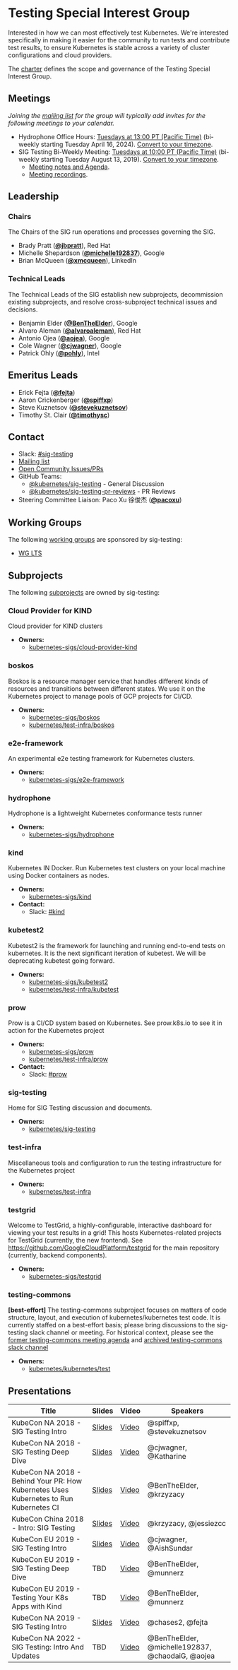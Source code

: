 <!---
This is an autogenerated file!

Please do not edit this file directly, but instead make changes to the
sigs.yaml file in the project root.

To understand how this file is generated, see https://git.k8s.io/community/generator/README.md
--->
# Testing Special Interest Group

Interested in how we can most effectively test Kubernetes. We're interested specifically in making it easier for the community to run tests and contribute test results, to ensure Kubernetes is stable across a variety of cluster configurations and cloud providers.

The [charter](charter.md) defines the scope and governance of the Testing Special Interest Group.

## Meetings
*Joining the [mailing list](https://groups.google.com/forum/#!forum/kubernetes-sig-testing) for the group will typically add invites for the following meetings to your calendar.*
* Hydrophone Office Hours: [Tuesdays at 13:00 PT (Pacific Time)](https://zoom.us/j/92022289212?pwd=VU5UWEtuU3ZYTmlYS3hSU3hLbTA0Zz09) (bi-weekly starting Tuesday April 16, 2024). [Convert to your timezone](http://www.thetimezoneconverter.com/?t=13:00&tz=PT%20%28Pacific%20Time%29).
* SIG Testing Bi-Weekly Meeting: [Tuesdays at 10:00 PT (Pacific Time)](https://zoom.us/j/135450138?pwd=WGJyaVZzekJCWFBTMGJGTXVjUFJaUT09) (bi-weekly starting Tuesday August 13, 2019). [Convert to your timezone](http://www.thetimezoneconverter.com/?t=10:00&tz=PT%20%28Pacific%20Time%29).
  * [Meeting notes and Agenda](https://bit.ly/k8s-sig-testing-notes).
  * [Meeting recordings](https://bit.ly/k8s-sig-testing-videos).

## Leadership

### Chairs
The Chairs of the SIG run operations and processes governing the SIG.

* Brady Pratt (**[@jbpratt](https://github.com/jbpratt)**), Red Hat
* Michelle Shepardson (**[@michelle192837](https://github.com/michelle192837)**), Google
* Brian McQueen (**[@xmcqueen](https://github.com/xmcqueen)**), LinkedIn

### Technical Leads
The Technical Leads of the SIG establish new subprojects, decommission existing
subprojects, and resolve cross-subproject technical issues and decisions.

* Benjamin Elder (**[@BenTheElder](https://github.com/BenTheElder)**), Google
* Alvaro Aleman (**[@alvaroaleman](https://github.com/alvaroaleman)**), Red Hat
* Antonio Ojea (**[@aojea](https://github.com/aojea)**), Google
* Cole Wagner (**[@cjwagner](https://github.com/cjwagner)**), Google
* Patrick Ohly (**[@pohly](https://github.com/pohly)**), Intel

## Emeritus Leads

* Erick Fejta (**[@fejta](https://github.com/fejta)**)
* Aaron Crickenberger (**[@spiffxp](https://github.com/spiffxp)**)
* Steve Kuznetsov (**[@stevekuznetsov](https://github.com/stevekuznetsov)**)
* Timothy St. Clair (**[@timothysc](https://github.com/timothysc)**)

## Contact
- Slack: [#sig-testing](https://kubernetes.slack.com/messages/sig-testing)
- [Mailing list](https://groups.google.com/forum/#!forum/kubernetes-sig-testing)
- [Open Community Issues/PRs](https://github.com/kubernetes/community/labels/sig%2Ftesting)
- GitHub Teams:
    - [@kubernetes/sig-testing](https://github.com/orgs/kubernetes/teams/sig-testing) - General Discussion
    - [@kubernetes/sig-testing-pr-reviews](https://github.com/orgs/kubernetes/teams/sig-testing-pr-reviews) - PR Reviews
- Steering Committee Liaison: Paco Xu 徐俊杰 (**[@pacoxu](https://github.com/pacoxu)**)

## Working Groups

The following [working groups][working-group-definition] are sponsored by sig-testing:
* [WG LTS](/wg-lts)


## Subprojects

The following [subprojects][subproject-definition] are owned by sig-testing:
### Cloud Provider for KIND
Cloud provider for KIND clusters
- **Owners:**
  - [kubernetes-sigs/cloud-provider-kind](https://github.com/kubernetes-sigs/cloud-provider-kind/blob/main/OWNERS)
### boskos
Boskos is a resource manager service that handles different kinds of resources and transitions between different states. We use it on the Kubernetes project to manage pools of GCP projects for CI/CD.
- **Owners:**
  - [kubernetes-sigs/boskos](https://github.com/kubernetes-sigs/boskos/blob/master/OWNERS)
  - [kubernetes/test-infra/boskos](https://github.com/kubernetes/test-infra/blob/master/boskos/OWNERS)
### e2e-framework
An experimental e2e testing framework for Kubernetes clusters.
- **Owners:**
  - [kubernetes-sigs/e2e-framework](https://github.com/kubernetes-sigs/e2e-framework/blob/main/OWNERS)
### hydrophone
Hydrophone is a lightweight Kubernetes conformance tests runner
- **Owners:**
  - [kubernetes-sigs/hydrophone](https://github.com/kubernetes-sigs/hydrophone/blob/main/OWNERS)
### kind
Kubernetes IN Docker. Run Kubernetes test clusters on your local machine using Docker containers as nodes.
- **Owners:**
  - [kubernetes-sigs/kind](https://github.com/kubernetes-sigs/kind/blob/main/OWNERS)
- **Contact:**
  - Slack: [#kind](https://kubernetes.slack.com/messages/kind)
### kubetest2
Kubetest2 is the framework for launching and running end-to-end tests on kubernetes.
It is the next significant iteration of kubetest. We will be deprecating kubetest going forward.
- **Owners:**
  - [kubernetes-sigs/kubetest2](https://github.com/kubernetes-sigs/kubetest2/blob/master/OWNERS)
  - [kubernetes/test-infra/kubetest](https://github.com/kubernetes/test-infra/blob/master/kubetest/OWNERS)
### prow
Prow is a CI/CD system based on Kubernetes. See prow.k8s.io to see it in action for the Kubernetes project
- **Owners:**
  - [kubernetes-sigs/prow](https://github.com/kubernetes-sigs/prow/blob/main/OWNERS)
  - [kubernetes/test-infra/prow](https://github.com/kubernetes/test-infra/blob/master/prow/OWNERS)
- **Contact:**
  - Slack: [#prow](https://kubernetes.slack.com/messages/prow)
### sig-testing
Home for SIG Testing discussion and documents.
- **Owners:**
  - [kubernetes/sig-testing](https://github.com/kubernetes/sig-testing/blob/master/OWNERS)
### test-infra
Miscellaneous tools and configuration to run the testing infrastructure for the Kubernetes project
- **Owners:**
  - [kubernetes/test-infra](https://github.com/kubernetes/test-infra/blob/master/OWNERS)
### testgrid
Welcome to TestGrid, a highly-configurable, interactive dashboard for viewing your test results in a grid!
This hosts Kubernetes-related projects for TestGrid (currently, the new frontend). See https://github.com/GoogleCloudPlatform/testgrid for the main repository (currently, backend components).
- **Owners:**
  - [kubernetes-sigs/testgrid](https://github.com/kubernetes-sigs/testgrid/blob/main/OWNERS)
### testing-commons
**[best-effort]** The testing-commons subproject focuses on matters of code structure, layout, and execution of kubernetes/kubernetes test code. It is currently staffed on a best-effort basis; please bring discussions to the sig-testing slack channel or meeting. For historical context, please see the [former testing-commons meeting agenda](https://docs.google.com/document/d/1TOC8vnmlkWw6HRNHoe5xSv5-qv7LelX6XK3UVCHuwb0/edit) and [archived testing-commons slack channel](https://kubernetes.slack.com/archives/C9NK9KFFW)
- **Owners:**
  - [kubernetes/kubernetes/test](https://github.com/kubernetes/kubernetes/blob/master/test/OWNERS)

[subproject-definition]: https://github.com/kubernetes/community/blob/master/governance.md#subprojects
[working-group-definition]: https://github.com/kubernetes/community/blob/master/governance.md#working-groups
<!-- BEGIN CUSTOM CONTENT -->

## Presentations

| Title | Slides | Video | Speakers |
| ----- | ------ | ----- | -------- |
| KubeCon NA 2018 - SIG Testing Intro | [Slides](https://docs.google.com/presentation/d/1HOQ2df_AT-vIuz-JNaJol2oiGq84m50h9T49_5WgEaI/edit?usp=sharing) | [Video](https://www.youtube.com/watch?v=7-_O41W3FRU) | @spiffxp, @stevekuznetsov |
| KubeCon NA 2018 - SIG Testing Deep Dive | [Slides](https://static.sched.com/hosted_files/kccna18/9b/Kubecon%20Seattle%20SIG-Testing%20Deep%20Dive%20%281%29.pdf) | [Video](https://www.youtube.com/watch?v=1rwiKDTJILY) | @cjwagner, @Katharine |
| KubeCon NA 2018 - Behind Your PR: How Kubernetes Uses Kubernetes to Run Kubernetes CI | [Slides](https://static.sched.com/hosted_files/kccna18/3e/KubeCon%20Seattle%20Talk.pdf) | [Video](https://www.youtube.com/watch?v=pz0lpl6h-Gc) | @BenTheElder, @krzyzacy |
| KubeCon China 2018 - Intro: SIG Testing | [Slides](https://static.sched.com/hosted_files/kccncchina2018english/97/KubeCon%20China%20SIG%20Testing%20Intro%20%281%29.pdf) | [Video](https://www.youtube.com/watch?v=WFvC_VdkDFk) | @krzyzacy, @jessiezcc |
| KubeCon EU 2019 - SIG Testing Intro | [Slides](https://static.sched.com/hosted_files/kccnceu19/c8/SIG-Testing%20Intro%20Kubecon%20EU%202019.pdf) | [Video](https://www.youtube.com/watch?v=_uO5gHVTzF8) | @cjwagner, @AishSundar |
| KubeCon EU 2019 - SIG Testing Deep Dive | TBD | [Video](https://www.youtube.com/watch?v=6m9frvTxK0o) | @BenTheElder, @munnerz |
| KubeCon EU 2019 - Testing Your K8s Apps with Kind | TBD | [Video](https://www.youtube.com/watch?v=8KtmevMFfxA) | @BenTheElder, @munnerz | 
| KubeCon NA 2019 - SIG Testing Intro | [Slides](https://static.sched.com/hosted_files/kccncna19/50/Sig-Testing%20Intro%20Presentation.pdf) | [Video](https://www.youtube.com/watch?v=ER1H9OPPYew) | @chases2, @fejta
| KubeCon NA 2022 - SIG Testing: Intro And Updates | TBD | [Video](https://www.youtube.com/watch?v=K1m0RHE5uZo) | @BenTheElder, @michelle192837, @chaodaiG, @aojea



<!-- END CUSTOM CONTENT -->
